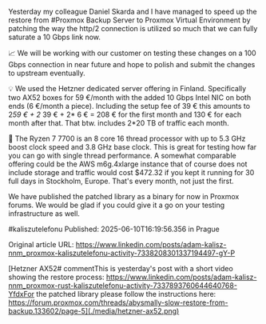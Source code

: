 Yesterday my colleague Daniel Skarda and I have managed to speed up the restore from #Proxmox Backup Server to Proxmox Virtual Environment by patching the way the http/2 connection is utilized so much that we can fully saturate a 10 Gbps link now.


📈 We will be working with our customer on testing these changes on a 100 Gbps connection in near future and hope to polish and submit the changes to upstream eventually.


💡 We used the Hetzner dedicated server offering in Finland. Specifically two AX52 boxes for 59 €/month with the added 10 Gbps Intel NIC on both ends (6 €/month a piece). Including the setup fee of 39 € this amounts to 2*59 € + 2* 39 € + 2* 6 € =  208 € for the first month and 130 € for each month after that. That btw. includes 2*20 TB of traffic each month.


💪 The Ryzen 7 7700 is an 8 core 16 thread processor with up to 5.3 GHz boost clock speed and 3.8 GHz base clock. This is great for testing how far you can go with single thread performance. A somewhat comparable offering could be the AWS m6g.4xlarge instance that of course does not include storage and traffic would cost $472.32 if you kept it running for 30 full days in Stockholm, Europe. That's every month, not just the first.


We have published the patched library as a binary for now in Proxmox forums. We would be glad if you could give it a go on your testing infrastructure as well.


#kaliszutelefonu
Published: 2025-06-10T16:19:56.356 in Prague

Original article URL: https://www.linkedin.com/posts/adam-kalisz-nnm_proxmox-kaliszutelefonu-activity-7338208301337194497-gY-P

[Hetzner AX52# commentThis is yesterday's post with a short video showing the restore process: https://www.linkedin.com/posts/adam-kalisz-nnm_proxmox-rust-kaliszutelefonu-activity-7337893760644640768-YfdxFor the patched library please follow the instructions here: https://forum.proxmox.com/threads/abysmally-slow-restore-from-backup.133602/page-5](./media/hetzner-ax52.png)